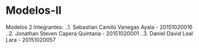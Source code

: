 # Modelos-II

Modelos 2 Integrantes: 
..1. Sebastian Camilo Vanegas Ayala - 20151020016 
..2. Jonathan Steven Capera Quintana - 20151020001 
..3. Daniel David Leal Lara - 20151020057
